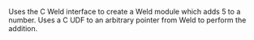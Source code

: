 Uses the C Weld interface to create a Weld module which adds 5 to a number.
Uses a C UDF to an arbitrary pointer from Weld to perform the addition.

